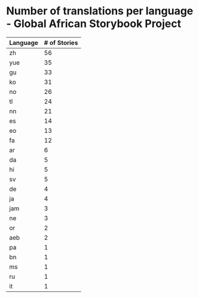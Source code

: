 # Number of translations per language - Global African Storybook Project

Language | # of Stories
-------- | ------------
zh | 56
yue | 35
gu | 33
ko | 31
no | 26
tl | 24
nn | 21
es | 14
eo | 13
fa | 12
ar | 6
da | 5
hi | 5
sv | 5
de | 4
ja | 4
jam | 3
ne | 3
or | 2
aeb | 2
pa | 1
bn | 1
ms | 1
ru | 1
it | 1
